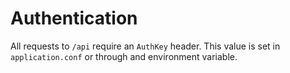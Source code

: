 # Authentication

All requests to `/api` require an `AuthKey` header.
This value is set in `application.conf` or through and environment variable.

